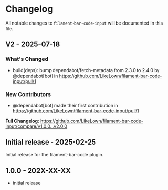 # Changelog

All notable changes to `filament-bar-code-input` will be documented in this file.

## V2 - 2025-07-18

### What's Changed

* build(deps): bump dependabot/fetch-metadata from 2.3.0 to 2.4.0 by @dependabot[bot] in https://github.com/LikeLown/filament-bar-code-input/pull/1

### New Contributors

* @dependabot[bot] made their first contribution in https://github.com/LikeLown/filament-bar-code-input/pull/1

**Full Changelog**: https://github.com/LikeLown/filament-bar-code-input/compare/v1.0.0...v2.0.0

## Initial release - 2025-02-25

Initial release for the filament-bar-code plugin.

## 1.0.0 - 202X-XX-XX

- initial release
